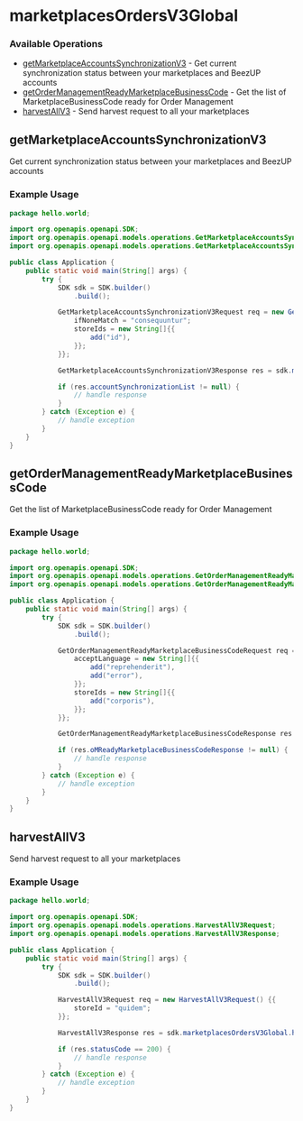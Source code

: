 # marketplacesOrdersV3Global

### Available Operations

* [getMarketplaceAccountsSynchronizationV3](#getmarketplaceaccountssynchronizationv3) - Get current synchronization status between your marketplaces and BeezUP accounts
* [getOrderManagementReadyMarketplaceBusinessCode](#getordermanagementreadymarketplacebusinesscode) - Get the list of MarketplaceBusinessCode ready for Order Management
* [harvestAllV3](#harvestallv3) - Send harvest request to all your marketplaces

## getMarketplaceAccountsSynchronizationV3

Get current synchronization status between your marketplaces and BeezUP accounts

### Example Usage

```java
package hello.world;

import org.openapis.openapi.SDK;
import org.openapis.openapi.models.operations.GetMarketplaceAccountsSynchronizationV3Request;
import org.openapis.openapi.models.operations.GetMarketplaceAccountsSynchronizationV3Response;

public class Application {
    public static void main(String[] args) {
        try {
            SDK sdk = SDK.builder()
                .build();

            GetMarketplaceAccountsSynchronizationV3Request req = new GetMarketplaceAccountsSynchronizationV3Request() {{
                ifNoneMatch = "consequuntur";
                storeIds = new String[]{{
                    add("id"),
                }};
            }};            

            GetMarketplaceAccountsSynchronizationV3Response res = sdk.marketplacesOrdersV3Global.getMarketplaceAccountsSynchronizationV3(req);

            if (res.accountSynchronizationList != null) {
                // handle response
            }
        } catch (Exception e) {
            // handle exception
        }
    }
}
```

## getOrderManagementReadyMarketplaceBusinessCode

Get the list of MarketplaceBusinessCode ready for Order Management

### Example Usage

```java
package hello.world;

import org.openapis.openapi.SDK;
import org.openapis.openapi.models.operations.GetOrderManagementReadyMarketplaceBusinessCodeRequest;
import org.openapis.openapi.models.operations.GetOrderManagementReadyMarketplaceBusinessCodeResponse;

public class Application {
    public static void main(String[] args) {
        try {
            SDK sdk = SDK.builder()
                .build();

            GetOrderManagementReadyMarketplaceBusinessCodeRequest req = new GetOrderManagementReadyMarketplaceBusinessCodeRequest() {{
                acceptLanguage = new String[]{{
                    add("reprehenderit"),
                    add("error"),
                }};
                storeIds = new String[]{{
                    add("corporis"),
                }};
            }};            

            GetOrderManagementReadyMarketplaceBusinessCodeResponse res = sdk.marketplacesOrdersV3Global.getOrderManagementReadyMarketplaceBusinessCode(req);

            if (res.oMReadyMarketplaceBusinessCodeResponse != null) {
                // handle response
            }
        } catch (Exception e) {
            // handle exception
        }
    }
}
```

## harvestAllV3

Send harvest request to all your marketplaces

### Example Usage

```java
package hello.world;

import org.openapis.openapi.SDK;
import org.openapis.openapi.models.operations.HarvestAllV3Request;
import org.openapis.openapi.models.operations.HarvestAllV3Response;

public class Application {
    public static void main(String[] args) {
        try {
            SDK sdk = SDK.builder()
                .build();

            HarvestAllV3Request req = new HarvestAllV3Request() {{
                storeId = "quidem";
            }};            

            HarvestAllV3Response res = sdk.marketplacesOrdersV3Global.harvestAllV3(req);

            if (res.statusCode == 200) {
                // handle response
            }
        } catch (Exception e) {
            // handle exception
        }
    }
}
```
